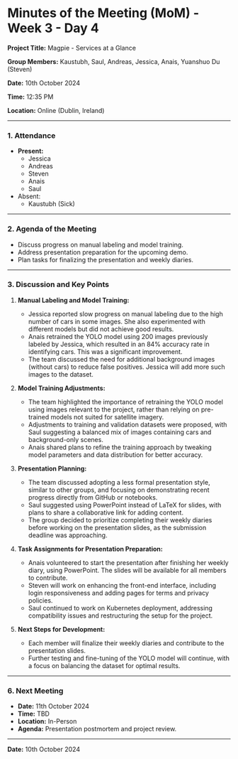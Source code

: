 # Minutes of the Meeting (MoM) - Week 3 - Day 4

**Project Title:** Magpie - Services at a Glance

**Group Members:** Kaustubh, Saul, Andreas, Jessica, Anais, Yuanshuo Du (Steven)

**Date:** 10th October 2024

**Time:** 12:35 PM

**Location:** Online (Dublin, Ireland)

---

### **1. Attendance**

- **Present:**
  - Jessica
  - Andreas
  - Steven
  - Anais
  - Saul
- Absent:
  - Kaustubh (Sick)

---

### **2. Agenda of the Meeting**

- Discuss progress on manual labeling and model training.
- Address presentation preparation for the upcoming demo.
- Plan tasks for finalizing the presentation and weekly diaries.

---

### **3. Discussion and Key Points**

1. **Manual Labeling and Model Training:**
   - Jessica reported slow progress on manual labeling due to the high number of cars in some images. She also experimented with different models but did not achieve good results.
   - Anais retrained the YOLO model using 200 images previously labeled by Jessica, which resulted in an 84% accuracy rate in identifying cars. This was a significant improvement.
   - The team discussed the need for additional background images (without cars) to reduce false positives. Jessica will add more such images to the dataset.

2. **Model Training Adjustments:**
   - The team highlighted the importance of retraining the YOLO model using images relevant to the project, rather than relying on pre-trained models not suited for satellite imagery.
   - Adjustments to training and validation datasets were proposed, with Saul suggesting a balanced mix of images containing cars and background-only scenes.
   - Anais shared plans to refine the training approach by tweaking model parameters and data distribution for better accuracy.

3. **Presentation Planning:**
   - The team discussed adopting a less formal presentation style, similar to other groups, and focusing on demonstrating recent progress directly from GitHub or notebooks.
   - Saul suggested using PowerPoint instead of LaTeX for slides, with plans to share a collaborative link for adding content.
   - The group decided to prioritize completing their weekly diaries before working on the presentation slides, as the submission deadline was approaching.

4. **Task Assignments for Presentation Preparation:**
   - Anais volunteered to start the presentation after finishing her weekly diary, using PowerPoint. The slides will be available for all members to contribute.
   - Steven will work on enhancing the front-end interface, including login responsiveness and adding pages for terms and privacy policies.
   - Saul continued to work on Kubernetes deployment, addressing compatibility issues and restructuring the setup for the project.

5. **Next Steps for Development:**
   - Each member will finalize their weekly diaries and contribute to the presentation slides.
   - Further testing and fine-tuning of the YOLO model will continue, with a focus on balancing the dataset for optimal results.

---

### **6. Next Meeting**

- **Date:** 11th October 2024
- **Time:** TBD
- **Location:** In-Person
- **Agenda:** Presentation postmortem and project review.

---

**Date:** 10th October 2024
